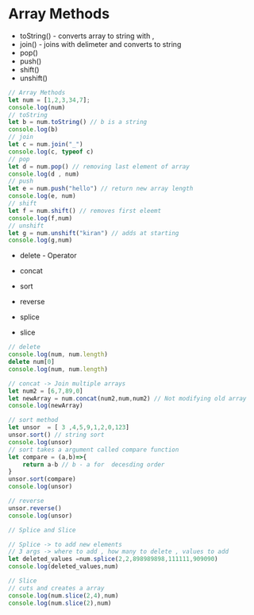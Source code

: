 # Array Methods

- toString() - converts array to string with ,
- join() - joins with delimeter and converts to string
- pop()
- push()
- shift()
- unshift()
```js
// Array Methods
let num = [1,2,3,34,7];
console.log(num)
// toString
let b = num.toString() // b is a string
console.log(b)
// join
let c = num.join("_")
console.log(c, typeof c)
// pop
let d = num.pop() // removing last element of array
console.log(d , num)
// push
let e = num.push("hello") // return new array length
console.log(e, num)
// shift
let f = num.shift() // removes first eleemt
console.log(f,num)
// unshift
let g = num.unshift("kiran") // adds at starting
console.log(g,num)
```
- delete - Operator

- concat
- sort
- reverse
- splice
- slice
```js
// delete
console.log(num, num.length)
delete num[0]
console.log(num, num.length)

// concat -> Join multiple arrays
let num2 = [6,7,89,0]
let newArray = num.concat(num2,num,num2) // Not modifying old array
console.log(newArray)

// sort method
let unsor  = [ 3 ,4,5,9,1,2,0,123]
unsor.sort() // string sort
console.log(unsor)
// sort takes a argument called compare function 
let compare = (a,b)=>{
    return a-b // b - a for  decesding order
}
unsor.sort(compare)
console.log(unsor)

// reverse
unsor.reverse()
console.log(unsor)

// Splice and Slice

// Splice -> to add new elements
// 3 args -> where to add , how many to delete , values to add
let deleted_values =num.splice(2,2,898989898,111111,909090)
console.log(deleted_values,num)

// Slice
// cuts and creates a array
console.log(num.slice(2,4),num)
console.log(num.slice(2),num)
```